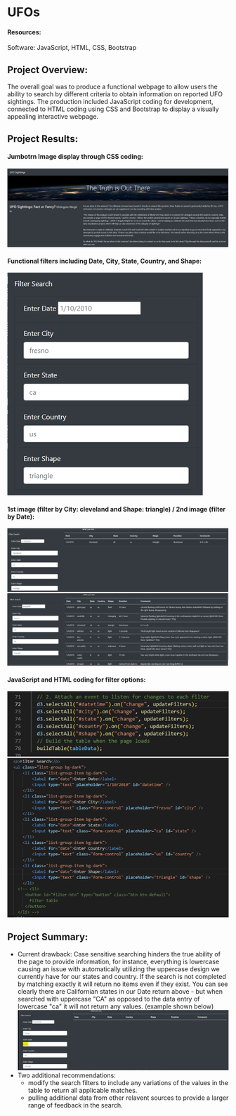 # UFOs

#### Resources: 
Software: JavaScript, HTML, CSS, Bootstrap

## Project Overview:

The overall goal was to produce a functional webpage to allow users the ability to search by different
criteria to obtain information on reported UFO sightings. The production included JavaScript coding for development, 
connected to HTML coding using CSS and Bootstrap to display a visually appealing interactive webpage. 


## Project Results: 

#### Jumbotrn Image display through CSS coding:
![image view of space](resources/image_add.png)

#### Functional filters including Date, City, State, Country, and Shape:
![filter set up](resources/filter_options.png)

#### 1st image (filter by City: cleveland and Shape: triangle) / 2nd image (filter by Date):
![filter example](resources/cle_filter.png)
![filter by date](resources/filtered_search.png)

#### JavaScript and HTML coding for filter options:
![JS code](resources/app_code.png)
![html code](resources/html_code.png)

## Project Summary:

- Current drawback:
Case sensitive searching hinders the true ability of the page to provide information, for instance, everything is lowercase
causing an issue with automatically utilizing the uppercase design we currently have for our states and country. If the search
is not completed by matching exactly it will return no items even if they exist. You can see clearly there are Californian states
in our Date return above - but when searched with uppercase "CA" as opposed to the data entry of lowercase "ca" it will not return 
any values.
(example shown below)
![search error example](resources/upper_case.png)
- Two additional recommendations:
  - modify the search filters to include any variations of the values in the table to return all applicable matches.
  - pulling additional data from other relavent sources to provide a larger range of feedback in the search. 
